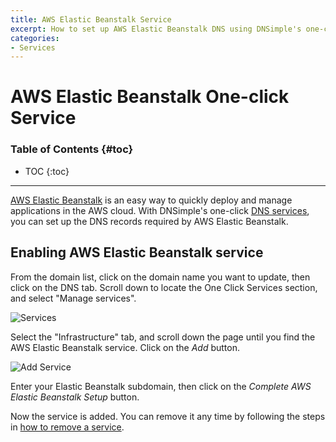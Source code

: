 ```yaml
---
title: AWS Elastic Beanstalk Service
excerpt: How to set up AWS Elastic Beanstalk DNS using DNSimple's one-click service.
categories:
- Services
---
```


# AWS Elastic Beanstalk One-click Service

### Table of Contents {#toc}

* TOC
{:toc}

---

[AWS Elastic Beanstalk](https://aws.amazon.com/elasticbeanstalk/) is an easy way to quickly deploy and manage applications in the AWS cloud. With DNSimple's one-click [DNS services](/categories/services/), you can set up the DNS records required by AWS Elastic Beanstalk.


## Enabling AWS Elastic Beanstalk service

From the domain list, click on the domain name you want to update, then click on the DNS tab. Scroll down to locate the One Click Services section, and select "Manage services".

![Services](/files/services-dns-page-add.png)

Select the "Infrastructure" tab, and scroll down the page until you find the AWS Elastic Beanstalk service. Click on the *Add* button.

![Add Service](/files/services-amazon-elasticbeanstalk.png)

Enter your Elastic Beanstalk subdomain, then click on the *Complete AWS Elastic Beanstalk Setup* button.

Now the service is added. You can remove it any time by following the steps in [how to remove a service](/articles/services/#removing-services).
